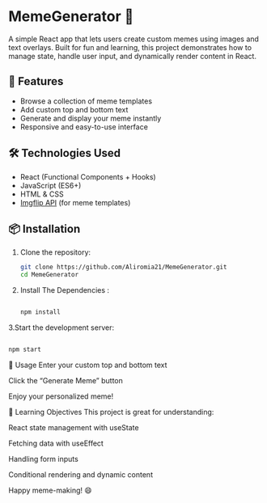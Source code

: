 # MemeGenerator 🎨

A simple React app that lets users create custom memes using images and text overlays. Built for fun and learning, this project demonstrates how to manage state, handle user input, and dynamically render content in React.

## 🚀 Features

- Browse a collection of meme templates
- Add custom top and bottom text
- Generate and display your meme instantly
- Responsive and easy-to-use interface

## 🛠️ Technologies Used

- React (Functional Components + Hooks)
- JavaScript (ES6+)
- HTML & CSS
- [Imgflip API](https://api.imgflip.com/) (for meme templates)

## 📦 Installation

1. Clone the repository:
   ```bash
   git clone https://github.com/Aliromia21/MemeGenerator.git
   cd MemeGenerator
    ```
2. Install The Dependencies :
   ```bash

   npm install
   ```


 3.Start the development server:
   ```bash

   npm start
   ```

📸 Usage
Enter your custom top and bottom text

Click the “Generate Meme” button

Enjoy your personalized meme!

🧠 Learning Objectives
This project is great for understanding:

React state management with useState

Fetching data with useEffect

Handling form inputs

Conditional rendering and dynamic content




Happy meme-making! 😄
   
